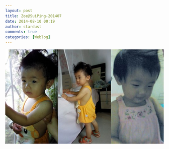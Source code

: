 ```yaml
---
layout: post
title: Zoe@SuiPing-201407
date: 2014-08-10 00:19
author: stardust
comments: true
categories: [Weblog]
---
```

<a href="/wp-content/uploads/2014/08/2451069336-3b013ec22aa978e7.jpg"><img src="/wp-content/uploads/2014/08/2451069336-3b013ec22aa978e7-168x300.jpg" alt="2451069336-3b013ec22aa978e7" width="168" height="300" /></a><a href="/wp-content/uploads/2014/08/2451069336408b2936a4761329.jpg"><img src="/wp-content/uploads/2014/08/2451069336408b2936a4761329-168x300.jpg" alt="2451069336408b2936a4761329" width="168" height="300" /></a><a href="/wp-content/uploads/2014/08/245106933654dc49babdb94c52.jpg"><img src="/wp-content/uploads/2014/08/245106933654dc49babdb94c52-168x300.jpg" alt="245106933654dc49babdb94c52" width="168" height="300" /></a>
